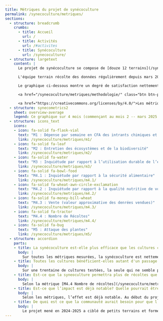 ```yaml
---
title: Métriques du projet de synécoculture
permalink: /synecoculture/metriques/
sections:
  - structure: breadcrumb
    crumbs:
      - title: Accueil
        url: /
      - title: Activités
        url: /#activites
      - title: Synécoculture
        url: /synecoculture/
  - structure: largetext
    content: |
      Le projet de synécoculture se compose de [douze 12 terrains](/synecoculture/cartes/), chacun divisé en deux parties, une partie conventionnelle et une partie synécole.

      L'équipe terrain récolte des données régulièrement depuis mars 2025 pour déterminer le degré de satisfaction des agricultrices utilisant les deux méthodes sur une échelle de 1 (mauvais) à 5 (bon), ainsi que des données sur le nombre de récoltes et la valeur en francs CFA (1 euro = 655 francs FCFA) des intrants et la valeur des produits.

      Le graphique ci-dessous montre un degré de satisfaction nettement supérieur avec l'approche synécole. Voyez aussi la foire aux questions et les données détaillées plus bas.

      <a href="/synecoculture/metriques/methodologie/" class="btn btn-primary">Méthodologie complète</a>

      <a href="https://creativecommons.org/licenses/by/4.0/">Les métriques sont distribuées sous la license CC BY 4</a>
  - structure: synecometrics2
    sheet: overview-average
    legend: Ce graphique sur 4 mois (commençant au mois 2 -- mars 2025 -- car le mois 1 n'a pas assez de données) est une moyenne de toutes les métriques qui se calculent par une satisfaction des agricultrices sur une échelle de 1 (mauvais) à 5 (bon). On peut y constater que le niveau de satisfaction est supérieur avec l'approche synécole. Cliquer sur une métrique précise plus bas pour voir des métriques particulières.
  - structure: icons_text
    icons:
    - icon: fa-solid fa-flask-vial
      text: "M1 : Dépense par semaine en CFA des intrants chimiques et "
      link: /synecoculture/metriques/m1/
    - icon: fa-solid fa-leaf
      text: "M2 : Entretien des écosystèmes et de la biodiversité"
      link: /synecoculture/metriques/m2/
    - icon: fa-solid fa-water
      text: "M3 : Inquiétude par rapport à l’utilisation durable de l’eau"
      link: /synecoculture/metriques/m3/
    - icon: fa-solid fa-bowl-food
      text: "M4.1 : Inquiétude par rapport à la sécurité alimentaire"
      link: /synecoculture/metriques/m4.1/
    - icon: fa-solid fa-wheat-awn-circle-exclamation
      text: "M4.2 : Inquiétude par rapport à la qualité nutritive de vos aliments"
      link: /synecoculture/metriques/m4.2/
    - icon: fa-solid fa-money-bill-wheat
      text: "M4.3 : Vente (valeur approximative des denrées vendues)"
      link: /synecoculture/metriques/m4.3/
    - icon: fa-solid fa-tractor
      text: "M4.4 : Nombre de Récoltes"
      link: /synecoculture/metriques/m4.4/
    - icon: fa-solid fa-bug
      text: "M5 : Attaque des plantes"
      link: /synecoculture/metriques/m5/
  - structure: accordion
    parts:
    - title: La synécoculture est-elle plus efficace que les cultures conventionnelles ?
      body: |
        Sur toutes les métriques mesurées, la synécoculture est nettement plus efficace. La seule exception est la métrique [M3 : Inquiétude par rapport à l’utilisation durable de l’eau](/synecoculture/metriques/m3/). Nous avons pu ainsi conclure que l'utilisation de la synécoculture ne permet pas de réduire les intrants en eau, ou l'inquiétude par rapport à l'eau, si on compare aux méthodes conventionnelles.
    - title: Toutes les cultures bénéficient-elles autant d'un passage à la synécoculture ?
      body: |
        Sur une trentaine de cultures testées, la seule qui ne semble pas bénéficier d’un passage à la synécoculture est celle de l’oignon qui reste plus productive en mode conventionnelle.
    - title: Est-ce que la syneoculture permettra plus de récoltes que les cultures traditionnelles ?
      body: |
        Selon la métrique [M4.4 Nombre de récoltes](/synecoculture/metriques/m4.4/), on peut constater que la synécoculture permet près du triple de récoltes des cultures conventionnelles. Ceci est important pour réguler la production. Pas assez de production cause une insécurité alimentaire et une hausse des prix à l’achat des denrées. Inversement, une production trop concentrée cause une chute des prix pour les producteurs et une perte de denrées qui ne peuvent être vendues. La synécoculture vise, par des cultures fréquentes et espacées, à palier à ces problèmes.
    - title: Est-ce que l’impact est déjà notable? Quelle pourrait être l’impact à long terme ?
      body: |
        Selon les métriques, l’effet est déjà notable. Au début du projet, la synécoculture était une pratique inconnue; dès les premières récoltes, la communauté a fait preuve d’enthousiasme face à cette nouvelle pratique. Parmi les legs du projets actuel: des personnes formées tant au sein de la communauté locale que chez deux stagiaires internationaux qui amèneront la pratique ailleurs. Pour bien comparer la synécoculture avec les pratiques conventionnelles, les parcelles ont toutes été séparées en deux; toutefois même les personnes chargées des parcelles conventionnelles ont vue l’avantage de la synécoculture chez leurs voisines de parcelle!
    - title: De quoi est ce que la communauté aurait besoin pour que l’impact soit durable ?
      body: |
        Le projet mené en 2024-2025 a ciblé de petits terrains et formé quelque centaines de personnes directement et indirectement. L’équipe est confiante que ces formations permettront que la pratique de la synécoculture restera durable même après la fin du projet. Toutefois, la superficie des terres ciblées demeure modeste. Suite au succès du présent projet, il y aurait lieu d’étendre la pratique de la synécoculture dans d’autres parcelles de la région du Nord du Cameroun, ainsi que d’autres régions du Cameroun et d’autres pays d’Afrique, tout en continuant de récolter des métriques ouvertes pour bien comprendre les avantages et lacunes de cette pratique.
---
```

